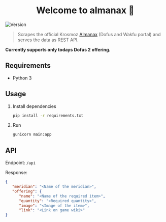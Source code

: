 <h1 align="center">Welcome to almanax 👋</h1>
<p>
  <img alt="Version" src="https://img.shields.io/badge/version-1.0.0-blue.svg?cacheSeconds=2592000" />
</p>

> Scrapes the official Krosmoz [Almanax](http://www.krosmoz.com/en/almanax) (Dofus and Wakfu portal) and serves the data as REST API.

**Currently supports only todays Dofus 2 offering.**

## Requirements
- Python 3

## Usage

1. Install dependencies
   ```sh
   pip install -r requirements.txt
   ```

2. Run
   ```sh
   gunicorn main:app
   ```

## API

Endpoint: `/api`

Response:
```json
{
   "meridian": "<Name of the meridian>",
   "offering": {
      "name": "<Name of the required item>",
      "quantity": "<Required quantity>",
      "image": "<Image of the item>", 
      "link": "<Link on game wiki>"
}
```